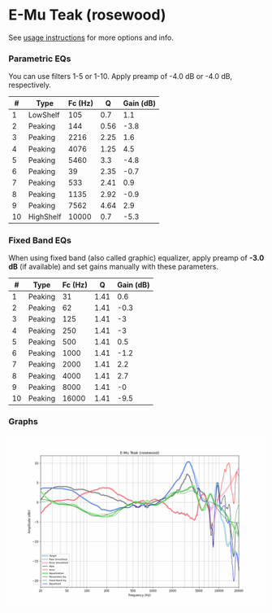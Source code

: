 # E-Mu Teak (rosewood)
See [usage instructions](https://github.com/jaakkopasanen/AutoEq#usage) for more options and info.

### Parametric EQs
You can use filters 1-5 or 1-10. Apply preamp of -4.0 dB or -4.0 dB, respectively.

|   # | Type      |   Fc (Hz) |    Q |   Gain (dB) |
|-----|-----------|-----------|------|-------------|
|   1 | LowShelf  |       105 | 0.7  |         1.1 |
|   2 | Peaking   |       144 | 0.56 |        -3.8 |
|   3 | Peaking   |      2216 | 2.25 |         1.6 |
|   4 | Peaking   |      4076 | 1.25 |         4.5 |
|   5 | Peaking   |      5460 | 3.3  |        -4.8 |
|   6 | Peaking   |        39 | 2.35 |        -0.7 |
|   7 | Peaking   |       533 | 2.41 |         0.9 |
|   8 | Peaking   |      1135 | 2.92 |        -0.9 |
|   9 | Peaking   |      7562 | 4.64 |         2.9 |
|  10 | HighShelf |     10000 | 0.7  |        -5.3 |

### Fixed Band EQs
When using fixed band (also called graphic) equalizer, apply preamp of **-3.0 dB** (if available) and set gains manually with these parameters.

|   # | Type    |   Fc (Hz) |    Q |   Gain (dB) |
|-----|---------|-----------|------|-------------|
|   1 | Peaking |        31 | 1.41 |         0.6 |
|   2 | Peaking |        62 | 1.41 |        -0.3 |
|   3 | Peaking |       125 | 1.41 |        -3   |
|   4 | Peaking |       250 | 1.41 |        -3   |
|   5 | Peaking |       500 | 1.41 |         0.5 |
|   6 | Peaking |      1000 | 1.41 |        -1.2 |
|   7 | Peaking |      2000 | 1.41 |         2.2 |
|   8 | Peaking |      4000 | 1.41 |         2.7 |
|   9 | Peaking |      8000 | 1.41 |        -0   |
|  10 | Peaking |     16000 | 1.41 |        -9.5 |

### Graphs
![](./E-Mu%20Teak%20(rosewood).png)
